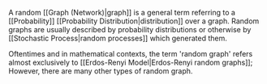 A random [[Graph (Network)|graph]] is a general term referring to a [[Probability]] [[Probability Distribution|distribution]] over a graph. Random graphs are usually described by probability distributions or otherwise by [[Stochastic Process|random processes]] which generated them.

Oftentimes and in mathematical contexts, the term 'random graph' refers almost exclusively to [[Erdos-Renyi Model|Erdos-Renyi random graphs]]; However, there are many other types of random graph.